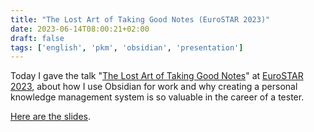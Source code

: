 ```yaml
---
title: "The Lost Art of Taking Good Notes (EuroSTAR 2023)"
date: 2023-06-14T08:00:21+02:00
draft: false
tags: ['english', 'pkm', 'obsidian', 'presentation']
---
```

Today I gave the talk "[The Lost Art of Taking Good Notes](https://conference.eurostarsoftwaretesting.com/event/2023/the-lost-art-of-taking-good-notes)" at [EuroSTAR 2023](https://conference.eurostarsoftwaretesting.com), about how I use Obsidian for work and why creating a personal knowledge management system is so valuable in the career of a tester.

[Here are the slides](https://slides.nicolevanderhoeven.com/2023-lost-art-of-taking-good-notes).
